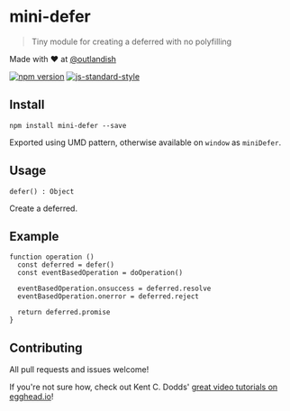 # mini-defer

> Tiny module for creating a deferred with no polyfilling

Made with ❤ at [@outlandish](http://www.twitter.com/outlandish)

<a href="http://badge.fury.io/js/mini-defer"><img alt="npm version" src="https://badge.fury.io/js/mini-defer.svg"></a>
[![js-standard-style](https://img.shields.io/badge/code%20style-standard-brightgreen.svg)](http://standardjs.com/)

## Install

    npm install mini-defer --save

Exported using UMD pattern, otherwise available on `window` as `miniDefer`.

## Usage

`defer() : Object`

Create a deferred.

## Example

    function operation ()
      const deferred = defer()
      const eventBasedOperation = doOperation()

      eventBasedOperation.onsuccess = deferred.resolve
      eventBasedOperation.onerror = deferred.reject

      return deferred.promise
    }

## Contributing

All pull requests and issues welcome!

If you're not sure how, check out Kent C. Dodds' [great video tutorials on egghead.io](https://egghead.io/lessons/javascript-identifying-how-to-contribute-to-an-open-source-project-on-github)!
